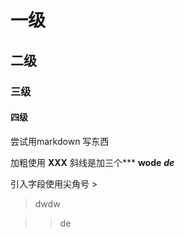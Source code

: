 # 一级
## 二级
### 三级
#### 四级


尝试用markdown 写东西


加粗使用 **XXX**
斜线是加三个***
**wode**
***de***

引入字段使用尖角号 >
>dwdw 

>>de 



